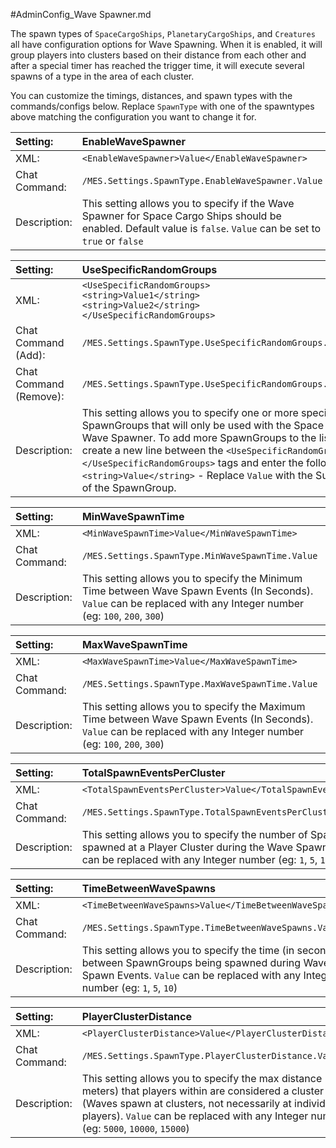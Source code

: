 #AdminConfig_Wave Spawner.md

The spawn types of `SpaceCargoShips`, `PlanetaryCargoShips`, and `Creatures` all have configuration options for Wave Spawning. When it is enabled, it will group players into clusters based on their distance from each other and after a special timer has reached the trigger time, it will execute several spawns of a type in the area of each cluster.

You can customize the timings, distances, and spawn types with the commands/configs below. Replace `SpawnType` with one of the spawntypes above matching the configuration you want to change it for.


|Setting:|EnableWaveSpawner|
|:----|:----|
|XML:|`<EnableWaveSpawner>Value</EnableWaveSpawner>`|
|Chat Command:|`/MES.Settings.SpawnType.EnableWaveSpawner.Value`|
|Description:|This setting allows you to specify if the Wave Spawner for Space Cargo Ships should be enabled. Default value is `false`. `Value` can be set to `true` or `false`|

|Setting:|UseSpecificRandomGroups|
|:----|:----|
|XML:|`<UseSpecificRandomGroups>`<br />   `<string>Value1</string>`<br />   `<string>Value2</string>`<br />`</UseSpecificRandomGroups>`|
|Chat Command (Add):|`/MES.Settings.SpawnType.UseSpecificRandomGroups.Add.Value`|
|Chat Command (Remove):|`/MES.Settings.SpawnType.UseSpecificRandomGroups.Remove.Value`|
|Description:|This setting allows you to specify one or more specific SpawnGroups that will only be used with the Space Cargo Ship Wave Spawner. To add more SpawnGroups to the list, simply create a new line between the `<UseSpecificRandomGroups>` and `</UseSpecificRandomGroups>` tags and enter the following `<string>Value</string>` - Replace `Value` with the SubtypeName of the SpawnGroup.

|Setting:|MinWaveSpawnTime|
|:----|:----|
|XML:|`<MinWaveSpawnTime>Value</MinWaveSpawnTime>`|
|Chat Command:|`/MES.Settings.SpawnType.MinWaveSpawnTime.Value`|
|Description:|This setting allows you to specify the Minimum Time between Wave Spawn Events (In Seconds). `Value` can be replaced with any Integer number (eg: `100`, `200`, `300`)|

|Setting:|MaxWaveSpawnTime|
|:----|:----|
|XML:|`<MaxWaveSpawnTime>Value</MaxWaveSpawnTime>`|
|Chat Command:|`/MES.Settings.SpawnType.MaxWaveSpawnTime.Value`|
|Description:|This setting allows you to specify the Maximum Time between Wave Spawn Events (In Seconds). `Value` can be replaced with any Integer number (eg: `100`, `200`, `300`)|

|Setting:|TotalSpawnEventsPerCluster|
|:----|:----|
|XML:|`<TotalSpawnEventsPerCluster>Value</TotalSpawnEventsPerCluster>`|
|Chat Command:|`/MES.Settings.SpawnType.TotalSpawnEventsPerCluster.Value`|
|Description:|This setting allows you to specify the number of SpawnGroups spawned at a Player Cluster during the Wave Spawn Event. `Value` can be replaced with any Integer number (eg: `1`, `5`, `10`)|

|Setting:|TimeBetweenWaveSpawns|
|:----|:----|
|XML:|`<TimeBetweenWaveSpawns>Value</TimeBetweenWaveSpawns>`|
|Chat Command:|`/MES.Settings.SpawnType.TimeBetweenWaveSpawns.Value`|
|Description:|This setting allows you to specify the time (in seconds) between SpawnGroups being spawned during Wave Spawn Events. `Value` can be replaced with any Integer number (eg: `1`, `5`, `10`)|

|Setting:|PlayerClusterDistance|
|:----|:----|
|XML:|`<PlayerClusterDistance>Value</PlayerClusterDistance>`|
|Chat Command:|`/MES.Settings.SpawnType.PlayerClusterDistance.Value`|
|Description:|This setting allows you to specify the max distance (in meters) that players within are considered a cluster (Waves spawn at clusters, not necessarily at individual players). `Value` can be replaced with any Integer number (eg: `5000`, `10000`, `15000`)|
